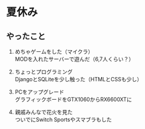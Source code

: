 # 夏休み
## やったこと
1. めちゃゲームをした（マイクラ）  
    MODを入れたサーバーで遊んだ（6,7人くらい？）  
2. ちょっとプログラミング  
   DjangoとSQLiteを少し触った（HTMLとCSSも少し）  
3. PCをアップグレード  
   グラフィックボードをGTX1060からRX6600XTに
     
5. 親戚みんなで花火を見た  
   ついでにSwitch Sportsやスマブラもした  
